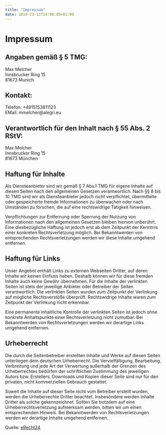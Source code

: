 ```yaml
---
title: "Impressum"
date: 2018-23-11T14:00:00+01:00
---
```


<h1>Impressum</h1> <h2>Angaben gem&auml;&szlig; &sect; 5 TMG:</h2> <p>Max Melcher<br />
Innsbrucker Ring 15<br /> 81673 Munich</p> <h2>Kontakt:</h2> <p>Telefon: +4915153811123<br /> EMail:
mmelcher@alegri.eu</p> <h2>Verantwortlich f&uuml;r den Inhalt nach &sect; 55 Abs. 2 RStV:</h2>
<p>Max Melcher<br /> Innsbrucker Ring 15<br /> 81673 M&uuml;nchen</p> <h2>Haftung f&uuml;r
Inhalte</h2> <p>Als Diensteanbieter sind wir gem&auml;&szlig; &sect; 7 Abs.1 TMG f&uuml;r eigene
Inhalte auf diesen Seiten nach den allgemeinen Gesetzen verantwortlich. Nach &sect;&sect; 8 bis 10 TMG
sind wir als Diensteanbieter jedoch nicht verpflichtet, &uuml;bermittelte oder gespeicherte fremde
Informationen zu &uuml;berwachen oder nach Umst&auml;nden zu forschen, die auf eine rechtswidrige
T&auml;tigkeit hinweisen.</p> <p>Verpflichtungen zur Entfernung oder Sperrung der Nutzung von
Informationen nach den allgemeinen Gesetzen bleiben hiervon unber&uuml;hrt. Eine diesbez&uuml;gliche
Haftung ist jedoch erst ab dem Zeitpunkt der Kenntnis einer konkreten Rechtsverletzung m&ouml;glich.
Bei Bekanntwerden von entsprechenden Rechtsverletzungen werden wir diese Inhalte umgehend
entfernen.</p> <h2>Haftung f&uuml;r Links</h2> <p>Unser Angebot enth&auml;lt Links zu externen
Webseiten Dritter, auf deren Inhalte wir keinen Einfluss haben. Deshalb k&ouml;nnen wir f&uuml;r diese
fremden Inhalte auch keine Gew&auml;hr &uuml;bernehmen. F&uuml;r die Inhalte der verlinkten Seiten ist
stets der jeweilige Anbieter oder Betreiber der Seiten verantwortlich. Die verlinkten Seiten wurden zum
Zeitpunkt der Verlinkung auf m&ouml;gliche Rechtsverst&ouml;&szlig;e &uuml;berpr&uuml;ft.
Rechtswidrige Inhalte waren zum Zeitpunkt der Verlinkung nicht erkennbar.</p> <p>Eine permanente
inhaltliche Kontrolle der verlinkten Seiten ist jedoch ohne konkrete Anhaltspunkte einer Rechtsverletzung
nicht zumutbar. Bei Bekanntwerden von Rechtsverletzungen werden wir derartige Links umgehend
entfernen.</p> <h2>Urheberrecht</h2> <p>Die durch die Seitenbetreiber erstellten Inhalte und Werke auf
diesen Seiten unterliegen dem deutschen Urheberrecht. Die Vervielf&auml;ltigung, Bearbeitung,
Verbreitung und jede Art der Verwertung au&szlig;erhalb der Grenzen des Urheberrechtes bed&uuml;rfen
der schriftlichen Zustimmung des jeweiligen Autors bzw. Erstellers. Downloads und Kopien dieser Seite
sind nur f&uuml;r den privaten, nicht kommerziellen Gebrauch gestattet.</p> <p>Soweit die Inhalte auf
dieser Seite nicht vom Betreiber erstellt wurden, werden die Urheberrechte Dritter beachtet. Insbesondere
werden Inhalte Dritter als solche gekennzeichnet. Sollten Sie trotzdem auf eine Urheberrechtsverletzung
aufmerksam werden, bitten wir um einen entsprechenden Hinweis. Bei Bekanntwerden von
Rechtsverletzungen werden wir derartige Inhalte umgehend entfernen.</p> <p>Quelle: <a
href="https://www.e-recht24.de">eRecht24</a></p>